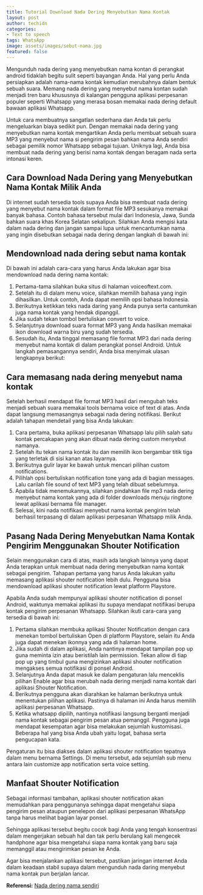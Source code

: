 ```yaml
---
title: Tutorial Download Nada Dering Menyebutkan Nama Kontak
layout: post
author: techidn
categories: 
- Text to speech
tags: WhatsApp
image: assets/images/sebut-nama.jpg
featured: false
---
```


Mengunduh nada dering yang menyebutkan nama kontan di perangkat android tidaklah begitu sulit seperti bayangan Anda. Hal yang perlu Anda persiapkan adalah nama-nama kontak kemudian merubahnya dalam bentuk sebuah suara. Memang nada dering yang menyebut nama kontan sudah menjadi tren baru khususnya di kalangan pengguna aplikasi perpesanan populer seperti Whatsapp yang merasa bosan memakai nada dering default bawaan aplikasi Whatsapp.

Untuk cara membuatnya sangatlan sederhana dan Anda tak perlu mengeluarkan biaya sedikit pun. Dengan memakai nada dering yang menyebutkan nama kontak mengartikan Anda perlu membuat sebuah suara MP3 yang menyebut nama si pengirim pesan bahkan nama Anda sendiri sebagai pemilik nomor Whatsapp sebagai tujuan. Uniknya lagi, Anda bisa membuat nada dering yang berisi nama kontak dengan beragam nada serta intonasi keren.

## Cara Download Nada Dering yang Menyebutkan Nama Kontak Milik Anda

Di internet sudah tersedia tools supaya Anda bisa membuat nada dering yang menyebut nama kontak dalam format file MP3 sesukanya memakai banyak bahasa. Contoh bahasa tersebut mulai dari Indonesia, Jawa, Sunda bahkan suara khas Korea Selatan sekalipun. Silahkan Anda mengisi kata dalam nada dering dan jangan sampai lupa untuk mencantumkan nama yang ingin disebutkan sebagai nada dering dengan langkah di bawah ini:

## Mendownload nada dering sebut nama kontak

Di bawah ini adalah cara-cara yang harus Anda lakukan agar bisa mendownload nada dering nama kontak:

1. Pertama-tama silahkan buka situs di halaman voiceoftext.com.
2. Setelah itu di dalam menu voice, silahkan memilih bahasa yang ingin dihasilkan. Untuk contoh, Anda dapat memilih opsi bahasa Indonesia.
3. Berikutnya ketikkan teks nada daring yang Anda punya serta cantumkan juga nama kontak yang hendak dipanggil.
4. Jika sudah tekan tombol bertuliskan convert to voice.
5. Selanjutnya download suara format MP3 yang Anda hasilkan memakai ikon download warna biru yang sudah tersedia.
6. Sesudah itu, Anda tinggal memasang file format MP3 dari nada dering menyebut nama kontak di dalam perangkat ponsel Android. Untuk langkah pemasangannya sendiri, Anda bisa menyimak ulasan lengkapnya berikut:

## Cara memasang nada dering menyebut nama kontak

Setelah berhasil mendapat file format MP3 hasil dari mengubah teks menjadi sebuah suara memakai tools bernama voice of text di atas. Anda dapat langsung memasangnya sebagai nada dering notifikasi. Berikut adalah tahapan mendetail yang bisa Anda lakukan:

1. Cara pertama, buka aplikasi perpesanan Whatsapp lalu pilih salah satu kontak percakapan yang akan dibuat nada dering custom menyebut namanya.
2. Setelah itu tekan nama kontak itu dan memilih ikon bergambar titik tiga yang terletak di sisi kanan atas layarnya.
3. Berikutnya gulir layar ke bawah untuk mencari pilihan custom notifications.
4. Pilihlah opsi bertuliskan notification tone yang ada di bagian messages. Lalu carilah file sound of text MP3 yang telah dibuat sebelumnya.
5. Apabila tidak menemukannya, silahkan pindahkan file mp3 nada dering menyebut nama kontak yang ada di folder downloads menuju ringtone lewat aplikasi bernama file manager.
6. Selesai, kini nada notifikasi menyebut nama kontak pengirim telah berhasil terpasang di dalam aplikasi perpesanan Whatsapp milik Anda.

## Pasang Nada Dering Menyebutkan Nama Kontak Pengirim Menggunakan Shouter Notification

Selain menggunakan cara di atas, masih ada langkah lainnya yang dapat Anda terapkan untuk membuat nada dering menyebutkan nama kontak sebagai pengirim. Tahapan pertama yang harus Anda lakukan yaitu memasang aplikasi shouter notification lebih dulu. Pengguna bisa mendownload aplikasi shouter notification lewat platform Playstore.

Apabila Anda sudah mempunyai aplikasi shouter notification di ponsel Android, waktunya memakai aplikasi itu supaya mendapat notifikasi berupa kontak pengirim perpesanan Whatsapp. Silahkan ikuti cara-cara yang tersedia di bawah ini:

1. Pertama silahkan membuka aplikasi Shouter Notification dengan cara menekan tombol bertuliskan Open di platform Playstore, selain itu Anda juga dapat menekan ikonnya yang ada di halaman home.
2. Jika sudah di dalam aplikasi, Anda nantinya mendapat tampilan pop up guna meminta izin atau beristilah lain permission. Tekan allow di tiap pop up yang timbul guna mengizinkan aplikasi shouter notification mengakses semua notifikasi di ponsel Android.
3. Selanjutnya Anda dapat masuk ke dalam pengaturan lalu menceklis pilihan Enable agar bisa merubah nada dering menjadi nama kontak dari aplikasi Shouter Notification.
4. Berikutnya pengguna akan diarahkan ke halaman berikutnya untuk menentukan pilihan aplikasi. Pastinya di halaman ini Anda harus memilih aplikasi perpesanan Whatsapp.
5. Ketika whatsapp dipilih, nantinya notifikasi langsung berganti menjadi nama kontak sebagai pengirim pesan atua pemanggil. Pengguna juga mendapat kesempatan agar bisa melakukan sejumlah kustomisasi. Beberapa hal yang bisa Anda ubah yaitu logat, bahasa serta pengucapan kata.

Pengaturan itu bisa diakses dalam aplikasi shouter notification tepatnya dalam menu bernama Settings. Di menu tersebut, ada sejumlah sub menu antara lain customize app notification serta voice setting.

## Manfaat Shouter Notification

Sebagai informasi tambahan, aplikasi shouter notification akan memudahkan para penggunanya sehingga dapat mengetahui siapa pengirim pesan ataupun penelepon dari aplikasi perpesanan WhatsApp tanpa harus melihat bagian layar ponsel.

Sehingga aplikasi tersebut begitu cocok bagi Anda yang tengah konsentrasi dalam mengerjakan sebuah hal dan tak perlu berulang kali mengecek handphone agar bisa mengetahui siapa nama kontak yang baru saja memanggil atau mengirimkan pesan ke Anda.

Agar bisa menjalankan aplikasi tersebut, pastikan jaringan internet Anda dalam keadaan stabil supaya dalam mengunduh nada daring menyebut nama kontak pun berjalan lancar.

**Referensi:** [Nada dering nama sendiri](https://news.google.com/articles/CAIiEMbIWQfJ1yY1CHHXX1jQ2kEqGQgEKhAIACoHCAow3OqnCzDJ9b8DMKTflQc?uo=CAUiS2h0dHBzOi8vd3d3LnRlY2hub2xhdGkuY29tLzIwMjIvMDQvYnVhdC1uYWRhLWRlcmluZy1uYW1hLXNlbmRpcmktZGktd2EuaHRtbNIBAA&hl=en-ID&gl=ID&ceid=ID%3Aen)
